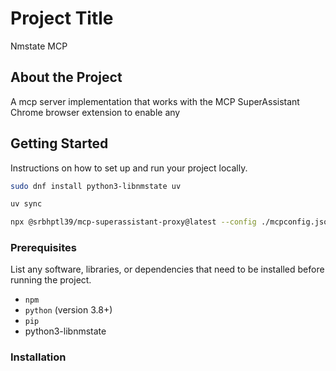 # Project Title

Nmstate MCP

## About the Project

A mcp server implementation that works with the MCP SuperAssistant Chrome browser extension to enable any

## Getting Started

Instructions on how to set up and run your project locally.

```bash
sudo dnf install python3-libnmstate uv
```

```bash
uv sync
```

```bash
npx @srbhptl39/mcp-superassistant-proxy@latest --config ./mcpconfig.json
```

### Prerequisites

List any software, libraries, or dependencies that need to be installed before running the project.

* `npm`
* `python` (version 3.8+)
* `pip`
* python3-libnmstate

### Installation
